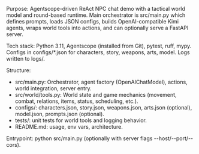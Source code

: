 Purpose: Agentscope-driven ReAct NPC chat demo with a tactical world model and round-based runtime. Main orchestrator is src/main.py which defines prompts, loads JSON configs, builds OpenAI-compatible Kimi agents, wraps world tools into actions, and can optionally serve a FastAPI server.

Tech stack: Python 3.11, Agentscope (installed from Git), pytest, ruff, mypy. Configs in configs/*.json for characters, story, weapons, arts, model. Logs written to logs/.

Structure:
- src/main.py: Orchestrator, agent factory (OpenAIChatModel), actions, world integration, server entry.
- src/world/tools.py: World state and game mechanics (movement, combat, relations, items, status, scheduling, etc.).
- configs/: characters.json, story.json, weapons.json, arts.json (optional), model.json, prompts.json (optional).
- tests/: unit tests for world tools and logging behavior.
- README.md: usage, env vars, architecture.

Entrypoint: python src/main.py (optionally with server flags --host/--port/--cors).